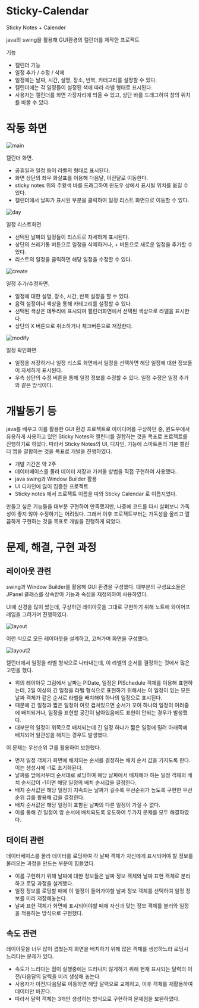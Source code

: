 ﻿# Sticky-Calendar
Sticky Notes + Calender

java의 swing을 활용해 GUI환경의 캘린더를 제작한 프로젝트

기능
- 캘린더 기능
- 일정 추가 / 수정 / 삭제
- 일정에는 날짜, 시간, 설명, 장소, 반복, 카테고리를 설정할 수 있다.
- 캘린더에는 각 일정들이 설정된 색에 따라 라벨 형태로 표시된다.
- 사용자는 캘린더를 화면 가장자리에 띄울 수 있고, 상단 바를 드래그하여 창의 위치를 바꿀 수 있다.

작동 화면
===================
![main](./sample_images/image2.png)

캘린더 화면. 
- 공휴일과 일정 등이 라벨의 형태로 표시된다.
- 화면 상단의 좌우 화살표를 이용해 다음달, 이전달로 이동한다.
- sticky notes 위의 주황색 바를 드래그하여 윈도우 상에서 표시될 위치를 옮길 수 있다.
- 캘린더에서 날짜가 표시된 부분을 클릭하여 일정 리스트 화면으로 이동할 수 있다.

![day](./sample_images/image3.png)

일정 리스트화면.
- 선택된 날짜의 일정들이 리스트로 자세하게 표시된다.
- 상단의 쓰레기통 버튼으로 일정을 삭제하거나, + 버튼으로 새로운 일정을 추가할 수 있다.
- 리스트의 일정을 클릭하면 해당 일정을 수정할 수 있다.

![create](./sample_images/image5.png)

일정 추가/수정화면.
- 일정에 대한 설명, 장소, 시간, 반복 설정을 할 수 있다.
- 음력 설정이나 색상을 통해 카테고리를 설정할 수 있다.
- 선택된 색상은 테두리에 표시되며 캘린더화면에서 선택된 색상으로 라벨을 표시한다.
- 상단의 X 버튼으로 취소하거나 체크버튼으로 저장한다.

![modify](./sample_images/image6.png)

일정 확인화면
- 일정을 저장하거나 일정 리스트 화면에서 일정을 선택하면 해당 일정에 대한 정보들이 자세하게 표시된다.
- 우측 상단의 수정 버튼을 통해 일정 정보를 수정할 수 있다. 일정 수정은 일정 추가와 같은 방식이다.


개발동기 등
=================
java를 배우고 이를 활용한 GUI 환경 프로젝트로 아이디어를 구상하던 중, 윈도우에서 유용하게 사용하고 있던 Sticky Notes와 캘린더를 결합하는 것을 목표로 프로젝트를 진행하기로 하였다.
따라서 Sticky Notes의 UI, 디자인, 기능에 스마트폰의 기본 캘린더 앱을 결합하는 것을 목표로 개발을 진행하였다.

- 개발 기간은 약 2주
- 데이터베이스를 몰라 데이터 저장과 가져올 방법을 직접 구현하여 사용했다..
- java swing과 Window Builder 활용
- UI 디자인에 많이 집중한 프로젝트
- Sticky notes 에서 프로젝트 이름을 따와 Sticky Calendar 로 이름지었다.

만들고 싶은 기능들을 대부분 구현하여 만족했지만, 나중에 코드를 다시 살펴보니 가독성이 좋지 않아 수정하기는 어려웠다.
그래서 이후 프로젝트부터는 가독성을 올리고 깔끔하게 구현하는 것을 목표로 개발을 진행하게 되었다.


문제, 해결, 구현 과정
=====================

레이아웃 관련
----------------------

swing과 Window Builder를 활용해 GUI 환경을 구성했다. 
대부분의 구성요소들은 JPanel 클래스를 상속받아 기능과 속성을 재정의하여 사용하였다.

UI에 신경을 많이 썼는데, 구상하던 레이아웃을 그대로 구현하기 위해 노트에 와이어프레임을 그려가며 진행하였다.

![layout](./sample_images/layout1.JPG)

이런 식으로 모든 레이아웃을 설계하고, 고쳐가며 화면을 구성했다.

![layout2](./sample_images/layout2.JPG)

캘린더에서 일정을 라벨 형식으로 나타내는데, 이 라벨의 순서를 결정하는 것에서 많은 고민을 했다. 
- 위의 레이아웃 그림에서 날짜는 PlDate, 일정은 PlSchedule 객체를 이용해 표현하는데, 2일 이상의 긴 일정을 라벨 형식으로 표현하기 위해서는 이 일정이 있는 모든 날짜 객체가 같은 순서로 라벨을 배치해야 하나의 일정으로 표시된다.
- 때문에 긴 일정과 짧은 일정이 여럿 겹쳐있으면 순서가 꼬여 하나의 일정이 여러줄에 배치되거나, 일정을 표현할 공간이 남아있음에도 표현이 안되는 경우가 발생했다. 
- 대부분의 일정이 위쪽으로 배치되는데 긴 일정 하나가 짧은 일정에 밀려 아래쪽에 배치되어 일관성을 해치는 경우도 발생했다.

이 문제는 우선순위 큐를 활용하여 보완했다. 
- 먼저 일정 객체가 화면에 배치되는 순서를 결정하는 배치 순서 값을 가지도록 한다. 이는 생성시에 -1로 초기화된다.
- 날짜를 앞에서부터 순서대로 로딩하여 해당 날짜에서 배치해야 하는 일정 객체의 배치 순서값이 -1이면 해당 일정의 배치 순서값을 결정한다.
- 배치 순서값은 해당 일정이 지속되는 날짜가 길수록 우선순위가 높도록 구현한 우선순위 큐를 활용해 값을 결정한다.
- 배치 순서값은 해당 일정이 포함된 날짜의 다른 일정이 가질 수 없다.
- 이를 통해 긴 일정이 앞 순서에 배치되도록 유도하여 두가지 문제를 모두 해결하였다.


데이터 관련
--------------------
데이터베이스를 몰라 데이터를 로딩하여 각 날짜 객체가 자신에게 표시되어야 할 정보를 불러오는 과정을 만드는 부분이 힘들었다.
- 이를 구현하기 위해 날짜에 대한 정보들은 날짜 정보 객체와 날짜 표현 객체로 분리하고 로딩 과정을 설계했다. 
- 일정 정보를 로딩할 때에 이 일정이 들어가야할 날짜 정보 객체를 선택하여 일정 정보를 미리 저장해놓는다.
- 날짜 표현 객체가 화면에 표시되어야할 때에 자신과 맞는 정보 객체를 불러와 일정을 적용하는 방식으로 구현했다.


속도 관련
-------------------
레이아웃을 너무 많이 겹쳤는지 화면을 배치하기 위해 많은 객체를 생성하느라 로딩시 느리다는 문제가 있다.
- 속도가 느리다는 점이 실행중에는 드러나지 않게하기 위해 현재 표시되는 달력의 이전/다음달의 달력을 미리 생성해 놓는다.
- 사용자가 이전/다음달로 이동하면 해당 달력으로 교체하고, 이후 객체를 재활용하여 데이터만 바꾼다.
- 따라서 달력 객체는 3개만 생성하는 방식으로 구현하여 문제점을 보완하였다.
